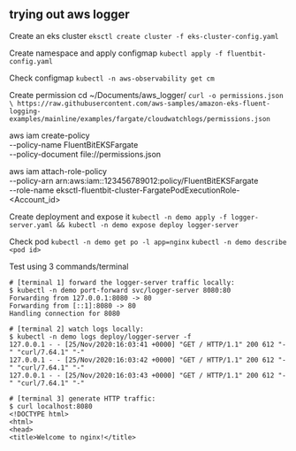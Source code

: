 ## trying out aws logger

Create an eks cluster
`eksctl create cluster -f eks-cluster-config.yaml`

Create namespace and apply configmap
`kubectl apply -f fluentbit-config.yaml`

Check configmap
`kubectl -n aws-observability get cm`

Create permission
cd ~/Documents/aws_logger/
`curl -o permissions.json \
     https://raw.githubusercontent.com/aws-samples/amazon-eks-fluent-logging-examples/mainline/examples/fargate/cloudwatchlogs/permissions.json`

aws iam create-policy \
        --policy-name FluentBitEKSFargate \
        --policy-document file://permissions.json 

aws iam attach-role-policy \
        --policy-arn arn:aws:iam::123456789012:policy/FluentBitEKSFargate \
        --role-name eksctl-fluentbit-cluster-FargatePodExecutionRole-<Account_id>

Create deployment and expose it
`kubectl -n demo apply -f logger-server.yaml && kubectl -n demo expose deploy logger-server`

Check pod
`kubectl -n demo get po -l app=nginx`
`kubectl -n demo describe <pod id>`


Test using 3 commands/terminal
```
# [terminal 1] forward the logger-server traffic locally:
$ kubectl -n demo port-forward svc/logger-server 8080:80 
Forwarding from 127.0.0.1:8080 -> 80
Forwarding from [::1]:8080 -> 80
Handling connection for 8080
```
```
# [terminal 2] watch logs locally:
$ kubectl -n demo logs deploy/logger-server -f
127.0.0.1 - - [25/Nov/2020:16:03:41 +0000] "GET / HTTP/1.1" 200 612 "-" "curl/7.64.1" "-"
127.0.0.1 - - [25/Nov/2020:16:03:42 +0000] "GET / HTTP/1.1" 200 612 "-" "curl/7.64.1" "-"
127.0.0.1 - - [25/Nov/2020:16:03:43 +0000] "GET / HTTP/1.1" 200 612 "-" "curl/7.64.1" "-"
```
```
# [terminal 3] generate HTTP traffic:
$ curl localhost:8080
<!DOCTYPE html>
<html>
<head>
<title>Welcome to nginx!</title>
```